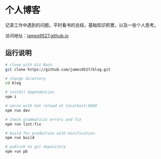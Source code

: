 # 个人博客
记录工作中遇到的问题，平时看书的总结，基础知识积累，以及一些个人思考。

访问地址：[james9527.github.io](https://james9527.github.io/)

## 运行说明

```sh
# clone with Git Bash
git clone https://github.com/james9527/blog.git

# change directory
cd blog

# install dependencies
npm i

# serve with hot reload at localhost:8080
npm run dev

# check grammatical errors and fix
npm run lint:fix

# build for production with minification
npm run build

# publish to git depository
npm run pb
```